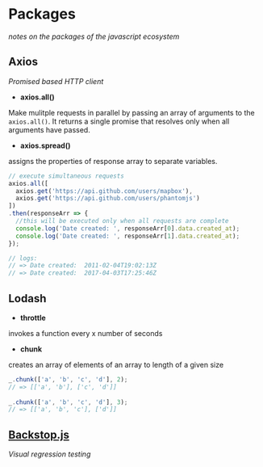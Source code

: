 # Packages 

_notes on the packages of the javascript ecosystem_

## Axios 

*Promised based HTTP client*

* __axios.all()__

Make mulitple requests in parallel by passing an array of arguments to the `axios.all()`. It returns a single promise that resolves only when all arguments have passed.

* __axios.spread()__

assigns the properties of response array to separate variables. 
```js
// execute simultaneous requests 
axios.all([
  axios.get('https://api.github.com/users/mapbox'),
  axios.get('https://api.github.com/users/phantomjs')
])
.then(responseArr => {
  //this will be executed only when all requests are complete
  console.log('Date created: ', responseArr[0].data.created_at);
  console.log('Date created: ', responseArr[1].data.created_at);
});

// logs:
// => Date created:  2011-02-04T19:02:13Z
// => Date created:  2017-04-03T17:25:46Z
```


## Lodash

* __throttle__

invokes a function every x number of seconds

* __chunk__

creates an array of elements of an array to length of a given size 

```js
_.chunk(['a', 'b', 'c', 'd'], 2);
// => [['a', 'b'], ['c', 'd']]
 
_.chunk(['a', 'b', 'c', 'd'], 3);
// => [['a', 'b', 'c'], ['d']]
```




## [Backstop.js](https://github.com/garris/BackstopJS)

*Visual regression testing*
